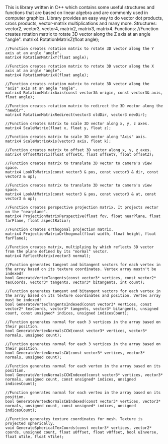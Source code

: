 This is library written in C++ which contains some useful structures and functions that are based on linear algebra and are commonly used in computer graphics.	
Library provides an easy way to do vector dot products, cross products, vector-matrix multiplications and many more.
Structures: 
	vector2, vector3, vector4, matrix2, matrix3, matrix4.
Functions:
	//Function creates rotation matrix to rotate 3D vector along the Z axis at an angle "angle".
	matrix4 RotationMatrixZ(float angle);

	//Function creates rotation matrix to rotate 3D vector along the Y axis at an angle "angle".
	matrix4 RotationMatrixY(float angle);

	//Function creates rotation matrix to rotate 3D vector along the X axis at an angle "angle".
	matrix4 RotationMatrixX(float angle);

	//Function creates rotation matrix to rotate 3D vector along the "axis" axis at an angle "angle".
	matrix4 RotationMatrixAxis(const vector3& origin, const vector3& axis, float angle);

	//Function creates rotation matrix to redirect the 3D vector along the "newDir".
	matrix4 RotationMatrixRedirect(vector3 oldDir, vector3 newDir);

	//Function creates matrix to scale 3D vector along x, y, z axes.
	matrix4 ScaleMatrix(float x, float y, float z);

	//Function creates matrix to scale 3D vector along "Axis" axis.
	matrix4 ScaleMatrixAxis(vector3 axis, float k);

	//Function creates matrix to offset 3D vector along x, y, z axes.
	matrix4 OffsetMatrix(float offsetX, float offsetY, float offsetZ);

	//Function creates matrix to translate 3D vector to camera's view space.
	matrix4 LookToMatrix(const vector3 & pos, const vector3 & dir, const vector3 & up);

	//Function creates matrix to translate 3D vector to camera's view space.
	matrix4 LookAtMatrix(const vector3 & pos, const vector3 & at, const vector3 & up);

	//Function creates perspective projection matrix. It projects vector on the "nearplane".
	matrix4 ProjectionMatrixPerspective(float fov, float nearPlane, float farPlane, float aspectRatio);

	//Function creates orthogonal projection matrix.
	matrix4 ProjectionMatrixOrthogonal(float width, float height, float farPlane);

	//Function creates matrix, multiplying by which reflects 3D vector from the plane defined by its "normal" vector.
	matrix4 ReflectMatrix(vector3 normal);

	//Function generates tangent and bitangent vectors for each vertex in the array based on its texture coordinates. Vertex array mustn't be indexed!
	bool GenerateVertexTangents(const vector3* vertices, const vector2* texCoords, vector3* tangents, vector3* bitangents, int count);

	//Function generates tangent and bitangent vectors for each vertex in the array based on its texture coordinates and position. Vertex array must be indexed!
	bool GenerateVertexTangentsIndexed(const vector3* vertices, const vector2* texCoords, vector3* tangents, vector3* bitangents, unsigned count, const unsigned* indices, unsigned indicesCount);

	//Function generates normal for each 3 vertices in the array based on their position.
	bool GenerateVertexNormalsCCW(const vector3* vertices, vector3* normals, unsigned count);

	//Function generates normal for each 3 vertices in the array based on their position.
	bool GenerateVertexNormalsCW(const vector3* vertices, vector3* normals, unsigned count);

	//Function generates normal for each vertex in the array based on its position.
	bool GenerateVertexNormalsCCWIndexed(const vector3* vertices, vector3* normals, unsigned count, const unsigned* indices, unsigned indicesCount);

	//Function generates normal for each vertex in the array based on its position.
	bool GenerateVertexNormalsCWIndexed(const vector3* vertices, vector3* normals, unsigned count, const unsigned* indices, unsigned indicesCount);

	//Function generates texture coordinates for mesh. Texture is projected spherically.
	void GenerateSphericalTexCoords(const vector3* vertices, vector2* coords, unsigned count, float uOffset, float vOffset, bool uInverse, float uTile, float vTile);
	